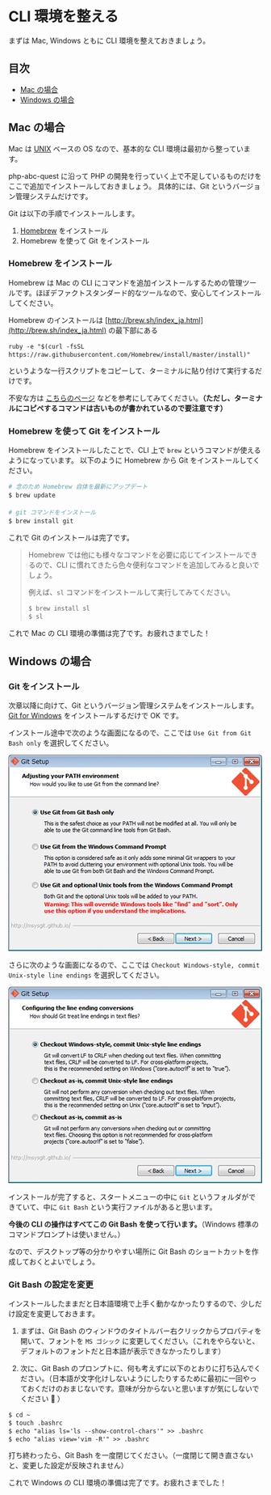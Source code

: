# CLI 環境を整える

まずは Mac, Windows ともに CLI 環境を整えておきましょう。

## 目次

* [Mac の場合](#mac)
* [Windows の場合](#win)

<a name="mac"></a>
## Mac の場合

Mac は [UNIX](http://ja.wikipedia.org/wiki/UNIX) ベースの OS なので、基本的な CLI 環境は最初から整っています。

php-abc-quest に沿って PHP の開発を行っていく上で不足しているものだけをここで追加でインストールしておきましょう。
具体的には、Git というバージョン管理システムだけです。

Git は以下の手順でインストールします。

1. [Homebrew](http://ja.wikipedia.org/wiki/Homebrew_%28%E3%83%91%E3%83%83%E3%82%B1%E3%83%BC%E3%82%B8%E7%AE%A1%E7%90%86%E3%82%B7%E3%82%B9%E3%83%86%E3%83%A0%29) をインストール
2. Homebrew を使って Git をインストール

### Homebrew をインストール

Homebrew は Mac の CLI にコマンドを追加インストールするための管理ツールです。ほぼデファクトスタンダード的なツールなので、安心してインストールしてください。

Homebrew のインストールは [http://brew.sh/index_ja.html](http://brew.sh/index_ja.html) の最下部にある

```
ruby -e "$(curl -fsSL https://raw.githubusercontent.com/Homebrew/install/master/install)"
```

というような一行スクリプトをコピーして、ターミナルに貼り付けて実行するだけです。

不安な方は [こちらのページ](http://www.tettori.net/post/1442/) などを参考にしてみてください。**（ただし、ターミナルにコピペするコマンドは古いものが書かれているので要注意です）**

### Homebrew を使って Git をインストール

Homebrew をインストールしたことで、CLI 上で `brew` というコマンドが使えるようになっています。
以下のように Homebrew から Git をインストールしてください。

```bash
# 念のため Homebrew 自体を最新にアップデート
$ brew update

# git コマンドをインストール
$ brew install git
```

これで Git のインストールは完了です。

> Homebrew では他にも様々なコマンドを必要に応じてインストールできるので、CLI に慣れてきたら色々便利なコマンドを追加してみると良いでしょう。
>
> 例えば、`sl` コマンドをインストールして実行してみてください。
>
> ```bash
> $ brew install sl
> $ sl
> ```

これで Mac の CLI 環境の準備は完了です。お疲れさまでした！

<a name="win"></a>
## Windows の場合

### Git をインストール

次章以降に向けて、Git というバージョン管理システムをインストールします。
[Git for Windows](https://msysgit.github.io/) をインストールするだけで OK です。

インストール途中で次のような画面になるので、ここでは `Use Git from Git Bash only` を選択してください。

![image](assets/img/install-cli-01.png)

さらに次のような画面になるので、ここでは `Checkout Windows-style, commit Unix-style line endings` を選択してください。

![image](assets/img/install-cli-02.png)

インストールが完了すると、スタートメニューの中に `Git` というフォルダができていて、中に `Git Bash` という実行ファイルがあると思います。

**今後の CLI の操作はすべてこの Git Bash を使って行います。**（Windows 標準のコマンドプロンプトは使いません。）

なので、デスクトップ等の分かりやすい場所に Git Bash のショートカットを作成しておくとよいでしょう。

### Git Bash の設定を変更

インストールしたままだと日本語環境で上手く動かなかったりするので、少しだけ設定を変更しておきます。

1. まずは、Git Bash のウィンドウのタイトルバー右クリックからプロパティを開いて、フォントを `MS ゴシック` に変更してください。（これをやらないと、デフォルトのフォントだと日本語が表示できなかったりします）

2. 次に、Git Bash のプロンプトに、何も考えずに以下のとおりに打ち込んでください。（日本語が文字化けしないようにしたりするために最初に一回やっておくだけのおまじないです。意味が分からないと思いますが気にしないでください :bow: ）

```
$ cd ~
$ touch .bashrc
$ echo "alias ls='ls --show-control-chars'" >> .bashrc
$ echo "alias view='vim -R'" >> .bashrc
```

打ち終わったら、Git Bash を一度閉じてください。（一度閉じて開き直さないと、変更した設定が反映されません）

これで Windows の CLI 環境の準備は完了です。お疲れさまでした！
